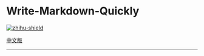 # Write-Markdown-Quickly

[![zhihu-shield]][zhihu]

[中文版](./README_cn.md)

--------
[zhihu]:https://www.zhihu.com/people/geometryolife "我的知乎, 欢迎关注"
[zhihu-shield]:https://img.shields.io/badge/dynamic/json?color=028dff&label=%E7%9F%A5%E4%B9%8E%E5%85%B3%E6%B3%A8&query=%24.data.totalSubs&url=https%3A%2F%2Fapi.spencerwoo.com%2Fsubstats%2F%3Fsource%3Dzhihu%26queryKey%3Dgeometryolife
